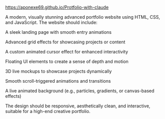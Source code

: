 https://aponexe69.github.io/Protfolio-with-claude

A modern, visually stunning advanced portfolio website using HTML, CSS, and JavaScript. The website should include:

A sleek landing page with smooth entry animations

Advanced grid effects for showcasing projects or content

A custom animated cursor effect for enhanced interactivity

Floating UI elements to create a sense of depth and motion

3D live mockups to showcase projects dynamically

Smooth scroll-triggered animations and transitions

A live animated background (e.g., particles, gradients, or canvas-based effects)

The design should be responsive, aesthetically clean, and interactive, suitable for a high-end creative portfolio.
